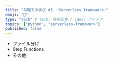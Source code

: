 ```yaml
---
title: "前職での学び #3　─Serverless framework─"
emoji: "🌊"
type: "tech" # tech: 技術記事 / idea: アイデア
topics: ["python", "serverless-framework"]
published: false
---
```


- ファイル分け
- Step Functions
- その他